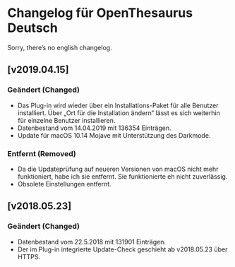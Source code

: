 # Changelog für OpenThesaurus Deutsch

Sorry, there’s no english changelog.

## [v2019.04.15]

### Geändert (Changed)

- Das Plug-in wird wieder über ein Installations-Paket für alle Benutzer installiert. Über „Ort für die Installation ändern“ lässt es sich weiterhin für einzelne Benutzer installieren.
- Datenbestand vom 14.04.2019 mit 136354 Einträgen.
- Update für macOS 10.14 Mojave mit Unterstützung des Darkmode.

### Entfernt (Removed)

- Da die Updateprüfung auf neueren Versionen von macOS nicht mehr funktioniert, habe ich sie entfernt. Sie funktionierte eh nicht zuverlässig.
- Obsolete Einstellungen entfernt.

## [v2018.05.23]

### Geändert (Changed)

- Datenbestand vom 22.5.2018 mit 131901 Einträgen.
- Der im Plug-in integrierte Update-Check geschieht ab v2018.05.23 über HTTPS.
